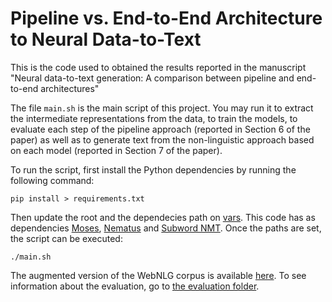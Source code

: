 # Pipeline vs. End-to-End Architecture to Neural Data-to-Text

This is the code used to obtained the results reported in the manuscript "Neural data-to-text generation: 
A comparison between pipeline and end-to-end architectures"

The file `main.sh` is the main script of this project. You may run it to extract the intermediate representations
from the data, to train the models, to evaluate each step of the pipeline approach (reported in Section 6 of the paper) 
as well as to generate text from the non-linguistic approach based on each model (reported in Section 7 of the paper).

To run the script, first install the Python dependencies by running the following command:

`
pip install > requirements.txt
`

Then update the root and the dependecies path on [vars](scripts/vars). This code has as dependencies 
[Moses](https://github.com/moses-smt/mosesdecoder), [Nematus](https://github.com/EdinburghNLP/nematus) and
[Subword NMT](https://github.com/rsennrich/subword-nmt). Once the paths are set, the script can be executed:

`
./main.sh
`

The augmented version of the WebNLG corpus is available [here](versions/v1.4). To see information about the evaluation, 
go to [the evaluation folder](evaluation/).